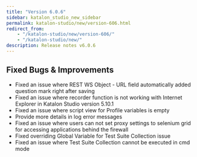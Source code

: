 ```yaml
---
title: "Version 6.0.6"
sidebar: katalon_studio_new_sidebar
permalink: katalon-studio/new/version-606.html
redirect_from:
    - "/katalon-studio/new/version-606/"
    - "/katalon-studio/new/"
description: Release notes v6.0.6
---
```



Fixed Bugs & Improvements
-----------------------
* Fixed an issue where REST WS Object - URL field automatically added question mark right after saving
* Fixed an issue where recorder function is not working with Internet Explorer in Katalon Studio version 5.10.1
* Fixed an issue where script view for Profile variables is empty
* Provide more details in log error messages
* Fixed an issue where users can not set proxy settings to selenium grid for accessing applications behind the firewall
* Fixed overriding Global Variable for Test Suite Collection issue
* Fixed an issue where Test Suite Collection cannot be executed in cmd mode


